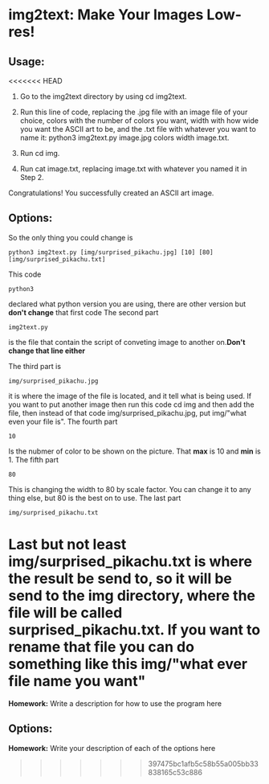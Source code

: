 # img2text: Make Your Images Low-res!

## Usage:
<<<<<<< HEAD
1) Go to the img2text directory by using cd img2text.

2) Run this line of code, replacing the .jpg file with an image file of your choice, colors with the number of colors you want, width with how wide you want the ASCII art to be, and the .txt file with whatever you want to name it: python3 img2text.py image.jpg colors width image.txt.

3) Run cd img.

4) Run cat image.txt, replacing image.txt with whatever you named it in Step 2.

Congratulations! You successfully created an ASCII art image.

## Options:
So the only thing you could change is 
```
python3 img2text.py [img/surprised_pikachu.jpg] [10] [80] [img/surprised_pikachu.txt]

```
This code 
```
python3
```
declared what python version you are using, there are other version but **don't change** that first code
The second part 
```
img2text.py
```
is the file that contain the script of conveting image to another on.**Don't change that line either**

The third part is 
```
img/surprised_pikachu.jpg
```
it is where  the image of the file is located, and it tell what is being used. If you want to put another image then run this code cd img
and then add the file, then instead of that code img/surprised_pikachu.jpg, put img/"what even your file is".
The fourth part
```
10
```
Is the nubmer of color to be shown on the picture. That **max** is 10 and **min** is 1.
The fifth part
```
80
```
This is  changing the width to 80 by scale factor. You can change it to any thing else, but 80 is the best on to use.
The last part 
```
img/surprised_pikachu.txt
```
Last but not least 
img/surprised_pikachu.txt is where the result  be send to, so it will be send to the img directory, where the file will be called
surprised_pikachu.txt. If you want to rename that file you can do something like this img/"what ever file name you want" 
=======
**Homework:** Write a description for how to use the program here

## Options:
**Homework:** Write your description of each of the options here
>>>>>>> 397475bc1afb5c58b55a005bb33838165c53c886

